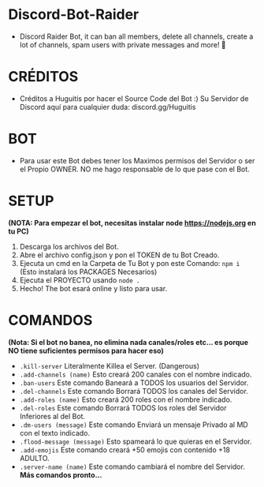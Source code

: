 # Discord-Bot-Raider
- Discord Raider Bot, it can ban all members, delete all channels, create a lot of channels, spam users with private messages and more! 🚀

# CRÉDITOS
- Créditos a Huguitis por hacer el Source Code del Bot :) Su Servidor de Discord aquí para cualquier duda: discord.gg/Huguitis

# BOT
- Para usar este Bot debes tener los Maximos permisos del Servidor o ser el Propio OWNER. NO me hago responsable de lo que pase con el Bot.

# SETUP
**(NOTA: Para empezar el bot, necesitas instalar node https://nodejs.org en tu PC)**
1. Descarga los archivos del Bot.
2. Abre el archivo config.json y pon el TOKEN de tu Bot Creado.
3. Ejecuta un cmd en la Carpeta de Tu Bot y pon este Comando:
```npm i``` (Esto instalará los PACKAGES Necesarios)
4. Ejecuta el PROYECTO usando ```node .```
5. Hecho! The bot esará online y listo para usar.

# COMANDOS
**(Nota: Si el bot no banea, no elimina nada canales/roles etc... es porque NO tiene suficientes permisos para hacer eso)**
- ```.kill-server``` Literalmente Killea el Server. (Dangerous)
- ```.add-channels (name)``` Esto creará 200 canales con el nombre indicado.
- ```.ban-users``` Este comando Baneará a TODOS los usuarios del Servidor.
- ```.del-channels``` Este comando Borrará TODOS los canales del Servidor.
- ```.add-roles (name)``` Esto creará 200 roles con el nombre indicado.
- ```.del-roles``` Este comando Borrará TODOS los roles del Servidor Inferiores al del Bot.
- ```.dm-users (message)``` Este comando Enviará un mensaje Privado al MD con el texto indicado.
- ```.flood-message (message)``` Esto spameará lo que quieras en el Servidor.
- ```.add-emojis``` Este comando creará +50 emojis con contenido +18 ADULTO.
- ```.server-name (name)``` Este comando cambiará el nombre del Servidor.
**Más comandos pronto...**
